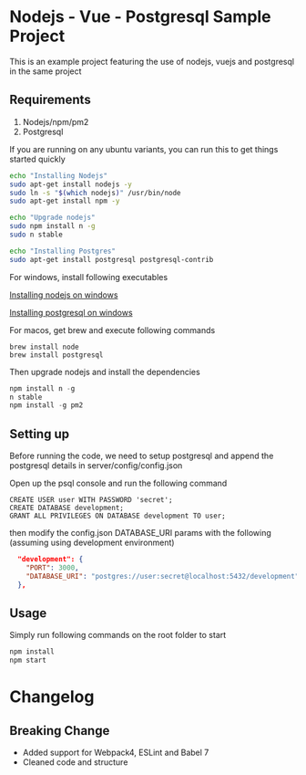 # Nodejs - Vue - Postgresql Sample Project
This is an example project featuring the use of nodejs, vuejs and postgresql in the same project

## Requirements
1. Nodejs/npm/pm2
2. Postgresql

If you are running on any ubuntu variants, you can run this to get things started quickly
```bash
echo "Installing Nodejs"
sudo apt-get install nodejs -y
sudo ln -s "$(which nodejs)" /usr/bin/node
sudo apt-get install npm -y

echo "Upgrade nodejs"
sudo npm install n -g
sudo n stable

echo "Installing Postgres"
sudo apt-get install postgresql postgresql-contrib
```

For windows, install following executables

[Installing nodejs on windows](blog.teamtreehouse.com/install-node-js-npm-windows)

[Installing postgresql on windows](https://www.labkey.org/Documentation/wiki-page.view?name=installPostgreSQLWindows)

For macos, get brew and execute following commands
```shell
brew install node
brew install postgresql
```

Then upgrade nodejs and install the dependencies
```powershell
npm install n -g
n stable
npm install -g pm2
```

## Setting up
Before running the code, we need to setup postgresql and append the postgresql details in server/config/config.json

Open up the psql console and run the following command
```psql
CREATE USER user WITH PASSWORD 'secret';
CREATE DATABASE development;
GRANT ALL PRIVILEGES ON DATABASE development TO user;
```

then modify the config.json DATABASE_URI params with the following (assuming using development environment)
```json
  "development": {
    "PORT": 3000,
    "DATABASE_URI": "postgres://user:secret@localhost:5432/development"
  },
```

## Usage
Simply run following commands on the root folder to start

```bash
npm install
npm start
```

# Changelog

## Breaking Change
- Added support for Webpack4, ESLint and Babel 7
- Cleaned code and structure
